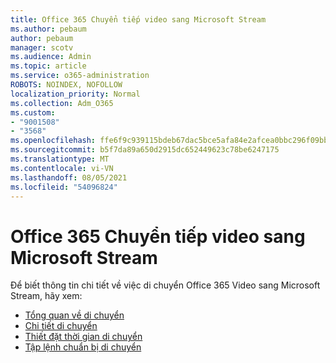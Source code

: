 ```yaml
---
title: Office 365 Chuyển tiếp video sang Microsoft Stream
ms.author: pebaum
author: pebaum
manager: scotv
ms.audience: Admin
ms.topic: article
ms.service: o365-administration
ROBOTS: NOINDEX, NOFOLLOW
localization_priority: Normal
ms.collection: Adm_O365
ms.custom:
- "9001508"
- "3568"
ms.openlocfilehash: ffe6f9c939115bdeb67dac5bce5afa84e2afcea0bbc296f09bbe7b15eebf282d
ms.sourcegitcommit: b5f7da89a650d2915dc652449623c78be6247175
ms.translationtype: MT
ms.contentlocale: vi-VN
ms.lasthandoff: 08/05/2021
ms.locfileid: "54096824"
---
```

# <a name="office-365-video-transition-to-microsoft-stream"></a>Office 365 Chuyển tiếp video sang Microsoft Stream

Để biết thông tin chi tiết về việc di chuyển Office 365 Video sang Microsoft Stream, hãy xem:

- [Tổng quan về di chuyển](https://docs.microsoft.com/stream/migrate-from-office-365)
- [Chi tiết di chuyển](https://docs.microsoft.com/stream/migration-experience)
- [Thiết đặt thời gian di chuyển](https://docs.microsoft.com/stream/migration-o365video-timing-setting)
- [Tập lệnh chuẩn bị di chuyển](https://docs.microsoft.com/stream/migration-o365video-prep)
